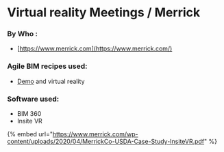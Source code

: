 # Virtual reality Meetings / Merrick

### By Who : 

* [https://www.merrick.com](https://www.merrick.com/)

### Agile BIM recipes used: 

* [Demo](../agile-toolbox/project-demo.md) and virtual reality 

### Software used: 

* BIM 360
* Insite VR



{% embed url="https://www.merrick.com/wp-content/uploads/2020/04/MerrickCo-USDA-Case-Study-InsiteVR.pdf" %}



